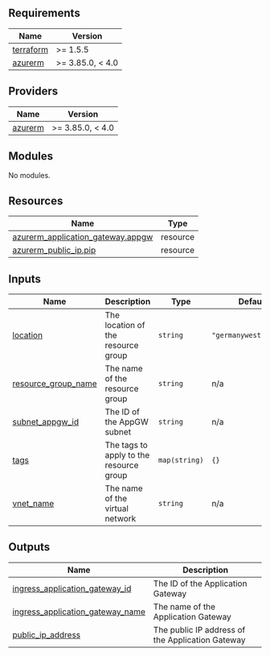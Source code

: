 <!-- BEGINNING OF PRE-COMMIT-TERRAFORM DOCS HOOK -->
## Requirements

| Name | Version |
|------|---------|
| <a name="requirement_terraform"></a> [terraform](#requirement\_terraform) | >= 1.5.5 |
| <a name="requirement_azurerm"></a> [azurerm](#requirement\_azurerm) | >= 3.85.0, < 4.0 |

## Providers

| Name | Version |
|------|---------|
| <a name="provider_azurerm"></a> [azurerm](#provider\_azurerm) | >= 3.85.0, < 4.0 |

## Modules

No modules.

## Resources

| Name | Type |
|------|------|
| [azurerm_application_gateway.appgw](https://registry.terraform.io/providers/hashicorp/azurerm/latest/docs/resources/application_gateway) | resource |
| [azurerm_public_ip.pip](https://registry.terraform.io/providers/hashicorp/azurerm/latest/docs/resources/public_ip) | resource |

## Inputs

| Name | Description | Type | Default | Required |
|------|-------------|------|---------|:--------:|
| <a name="input_location"></a> [location](#input\_location) | The location of the resource group | `string` | `"germanywestcentral"` | no |
| <a name="input_resource_group_name"></a> [resource\_group\_name](#input\_resource\_group\_name) | The name of the resource group | `string` | n/a | yes |
| <a name="input_subnet_appgw_id"></a> [subnet\_appgw\_id](#input\_subnet\_appgw\_id) | The ID of the AppGW subnet | `string` | n/a | yes |
| <a name="input_tags"></a> [tags](#input\_tags) | The tags to apply to the resource group | `map(string)` | `{}` | no |
| <a name="input_vnet_name"></a> [vnet\_name](#input\_vnet\_name) | The name of the virtual network | `string` | n/a | yes |

## Outputs

| Name | Description |
|------|-------------|
| <a name="output_ingress_application_gateway_id"></a> [ingress\_application\_gateway\_id](#output\_ingress\_application\_gateway\_id) | The ID of the Application Gateway |
| <a name="output_ingress_application_gateway_name"></a> [ingress\_application\_gateway\_name](#output\_ingress\_application\_gateway\_name) | The name of the Application Gateway |
| <a name="output_public_ip_address"></a> [public\_ip\_address](#output\_public\_ip\_address) | The public IP address of the Application Gateway |
<!-- END OF PRE-COMMIT-TERRAFORM DOCS HOOK -->
